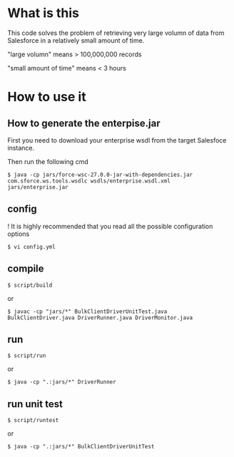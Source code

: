 What is this
============

This code solves the problem of retrieving very large volumn of data from Salesforce in a relatively small amount of time.

"large volumn" means > 100,000,000 records

"small amount of time" means < 3 hours

How to use it
=============

## How to generate the enterpise.jar

First you need to download your enterprise wsdl from the target Salesfoce instance.

Then run the following cmd

```
$ java -cp jars/force-wsc-27.0.0-jar-with-dependencies.jar com.sforce.ws.tools.wsdlc wsdls/enterprise.wsdl.xml jars/enterprise.jar
```

## config

! It is highly recommended that you read all the possible configuration options

```
$ vi config.yml
```

## compile

```
$ script/build
```

or

```
$ javac -cp "jars/*" BulkClientDriverUnitTest.java BulkClientDriver.java DriverRunner.java DriverMonitor.java
```

## run

```
$ script/run
```

or

```
$ java -cp ".:jars/*" DriverRunner
```

## run unit test

```
$ script/runtest
```

or

```
$ java -cp ".:jars/*" BulkClientDriverUnitTest
```

